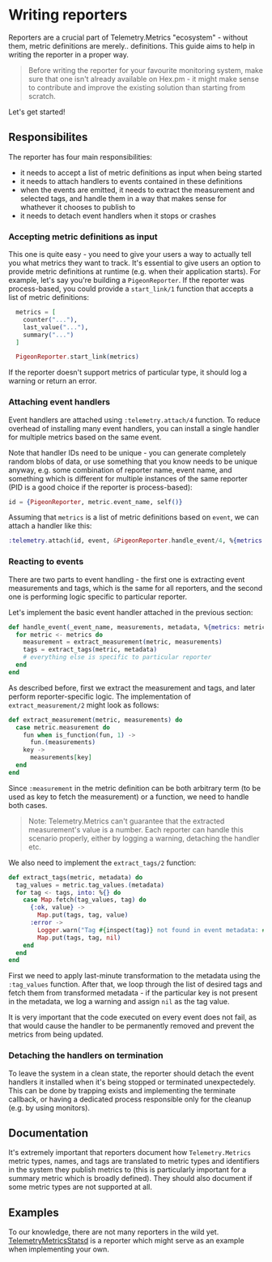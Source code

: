 # Writing reporters

Reporters are a crucial part of Telemetry.Metrics "ecosystem" - without them, metric definitions
are merely.. definitions. This guide aims to help in writing the reporter in a proper way.

> Before writing the reporter for your favourite monitoring system, make sure that one isn't
> already available on Hex.pm - it might make sense to contribute and improve the existing solution
> than starting from scratch.

Let's get started!

## Responsibilites

The reporter has four main responsibilities:

- it needs to accept a list of metric definitions as input when being started
- it needs to attach handlers to events contained in these definitions
- when the events are emitted, it needs to extract the measurement and selected tags, and handle
  them in a way that makes sense for whathever it chooses to publish to
- it needs to detach event handlers when it stops or crashes

### Accepting metric definitions as input

This one is quite easy - you need to give your users a way to actually tell you what metrics they
want to track. It's essential to give users an option to provide metric definitions at runtime
(e.g. when their application starts). For example, let's say you're building a `PigeonReporter`.
If the reporter was process-based, you could provide a `start_link/1` function that accepts a list
of metric definitions:

```elixir
  metrics = [
    counter("..."),
    last_value("..."),
    summary("...")
  ]

  PigeonReporter.start_link(metrics)
```

If the reporter doesn't support metrics of particular type, it should log a warning or return an
error.

### Attaching event handlers

Event handlers are attached using `:telemetry.attach/4` function. To reduce overhead of installing
many event handlers, you can install a single handler for multiple metrics based on the same event.

Note that handler IDs need to be unique - you can generate completely random blobs of data, or use
something that you know needs to be unique anyway, e.g. some combination of reporter name,
event name, and something which is different for multiple instances of the same reporter (PID is a
good choice if the reporter is process-based):

```elixir
id = {PigeonReporter, metric.event_name, self()}
```

Assuming that `metrics` is a list of metric definitions based on `event`, we can attach a handler
like this:

```elixir
:telemetry.attach(id, event, &PigeonReporter.handle_event/4, %{metrics: metrics})
```

### Reacting to events

There are two parts to event handling - the first one is extracting event measurements and tags,
which is the same for all reporters, and the second one is performing logic specific to particular
reporter.

Let's implement the basic event handler attached in the previous section:

```elixir
def handle_event(_event_name, measurements, metadata, %{metrics: metrics}) do
  for metric <- metrics do
    measurement = extract_measurement(metric, measurements)
    tags = extract_tags(metric, metadata)
    # everything else is specific to particular reporter
  end
end
```

As described before, first we extract the measurement and tags, and later perform reporter-specific
logic. The implementation of `extract_measurement/2` might look as follows:

```elixir
def extract_measurement(metric, measurements) do
  case metric.measurement do
    fun when is_function(fun, 1) ->
      fun.(measurements)
    key ->
      measurements[key]
  end
end
```

Since `:measurement` in the metric definition can be both arbitrary term (to be used as key to fetch
the measurement) or a function, we need to handle both cases.

> Note: Telemetry.Metrics can't guarantee that the extracted measurement's value is a number. Each
> reporter can handle this scenario properly, either by logging a warning, detaching the handler etc.

We also need to implement the `extract_tags/2` function:

```elixir
def extract_tags(metric, metadata) do
  tag_values = metric.tag_values.(metadata)
  for tag <- tags, into: %{} do
    case Map.fetch(tag_values, tag) do
      {:ok, value} ->
        Map.put(tags, tag, value)
      :error ->
        Logger.warn("Tag #{inspect(tag)} not found in event metadata: #{inspect(metadata)}")
        Map.put(tags, tag, nil)
    end
  end
end
```

First we need to apply last-minute transformation to the metadata using the `:tag_values` function.
After that, we loop through the list of desired tags and fetch them from transformed metadata - if
the particular key is not present in the metadata, we log a warning and assign `nil` as the tag value.

It is very important that the code executed on every event does not fail, as that would cause
the handler to be permanently removed and prevent the metrics from being updated.

### Detaching the handlers on termination

To leave the system in a clean state, the reporter should detach the event handlers it installed
when it's being stopped or terminated unexpectedely. This can be done by trapping exists and
implementing the terminate callback, or having a dedicated process responsible only for the cleanup
(e.g. by using monitors).

## Documentation

It's extremely important that reporters document how `Telemetry.Metrics` metric types, names,
and tags are translated to metric types and identifiers in the system they publish metrics to
(this is particularly important for a summary metric which is broadly defined). They should also
document if some metric types are not supported at all.

## Examples

To our knowledge, there are not many reporters in the wild yet.
[TelemetryMetricsStatsd](https://github.com/arkgil/telemetry_metrics_statsd) is a reporter which
might serve as an example when implementing your own.

